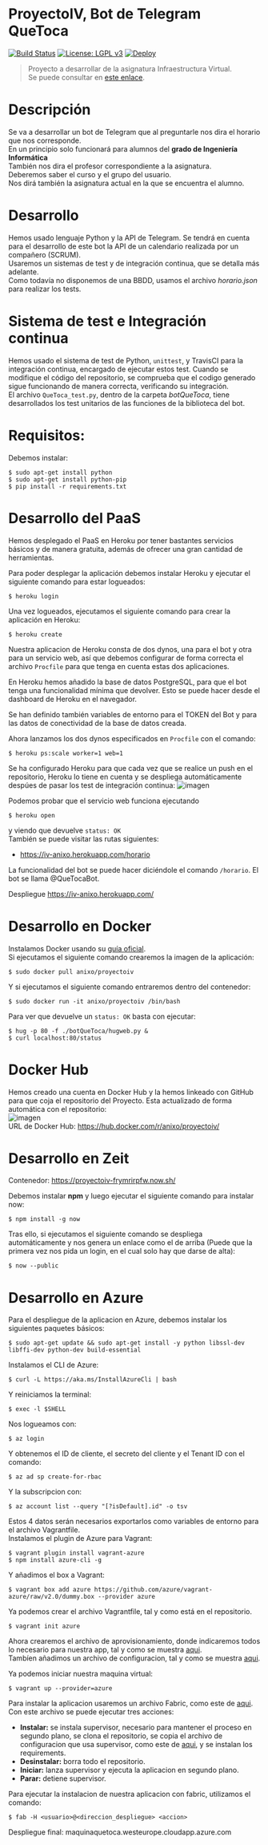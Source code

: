 # ProyectoIV, Bot de Telegram QueToca
[![Build Status](https://travis-ci.org/Anixo/ProyectoIV.svg?branch=master)](https://travis-ci.org/Anixo/ProyectoIV) [![License: LGPL v3](https://img.shields.io/badge/License-LGPL%20v3-blue.svg)](https://www.gnu.org/licenses/lgpl-3.0)
[![Deploy](https://www.herokucdn.com/deploy/button.svg)](https://heroku.com/deploy?template=https://github.com/Anixo/ProyectoIV)
>Proyecto a desarrollar de la asignatura Infraestructura Virtual.  
Se puede consultar en [este enlace](https://anixo.github.io/ProyectoIV/).

# Descripción
Se va a desarrollar un bot de Telegram que al preguntarle nos dira el horario que nos corresponde.  
En un principio solo funcionará para alumnos del **grado de Ingeniería Informática**  
También nos dira el profesor correspondiente a la asignatura.  
Deberemos saber el curso y el grupo del usuario.  
Nos dirá también la asignatura actual en la que se encuentra el alumno.  

# Desarrollo
Hemos usado lenguaje Python y la API de Telegram. Se tendrá en cuenta para el desarrollo de este bot la API de un calendario realizada por un compañero (SCRUM).  
Usaremos un sistemas de test y de integración continua, que se detalla más adelante.   
Como todavía no disponemos de una BBDD, usamos el archivo *horario.json* para realizar los tests.  

# Sistema de test e Integración continua
Hemos usado el sistema de test de Python, `unittest`, y TravisCI para la integración continua, encargado de ejecutar estos test. Cuando se modifique el código del repositorio, se comprueba que el codigo generado sigue funcionando de manera correcta, verificando su integración.  
El archivo `QueToca_test.py`, dentro de la carpeta *botQueToca*, tiene desarrollados los test unitarios de las funciones de la biblioteca del bot.

# Requisitos:
Debemos instalar:  
~~~
$ sudo apt-get install python  
$ sudo apt-get install python-pip  
$ pip install -r requirements.txt
~~~

# Desarrollo del PaaS
Hemos desplegado el PaaS en Heroku por tener bastantes servicios básicos y de manera gratuita, además de ofrecer una gran cantidad de herramientas.  

Para poder desplegar la aplicación debemos instalar Heroku y ejecutar el siguiente comando para estar logueados:  
~~~
$ heroku login
~~~

Una vez logueados, ejecutamos el siguiente comando para crear la aplicación en Heroku:  
~~~
$ heroku create
~~~

Nuestra aplicacion de Heroku consta de dos dynos, una para el bot y otra para un servicio web, así que debemos configurar de forma correcta el archivo `Procfile` para que tenga en cuenta estas dos aplicaciones.  

En Heroku hemos añadido la base de datos PostgreSQL, para que el bot tenga una funcionalidad mínima que devolver. Esto se puede hacer desde el dashboard de Heroku en el navegador.  

Se han definido también variables de entorno para el TOKEN del Bot y para las datos de conectividad de la base de datos creada.

Ahora lanzamos los dos dynos especificados en `Procfile` con el comando:  
~~~
$ heroku ps:scale worker=1 web=1
~~~

Se ha configurado Heroku para que cada vez que se realice un push en el repositorio, Heroku lo tiene en cuenta y se despliega automáticamente despúes de pasar los test de integración continua:
![imagen](https://github.com/Anixo/EjerciciosIV/blob/master/Imagenes/heroku.png)  

Podemos probar que el servicio web funciona ejecutando  
~~~
$ heroku open
~~~
y viendo que devuelve `status: OK`  
También se puede visitar las rutas siguientes:
* https://iv-anixo.herokuapp.com/horario

La funcionalidad del bot se puede hacer diciéndole el comando `/horario`. El bot se llama @QueTocaBot.

Despliegue https://iv-anixo.herokuapp.com/

# Desarrollo en Docker
Instalamos Docker usando su [guía oficial](https://docs.docker.com/engine/installation/linux/docker-ce/ubuntu/#install-using-the-repository).  
Si ejecutamos el siguiente comando crearemos la imagen de la aplicación:
~~~
$ sudo docker pull anixo/proyectoiv
~~~
Y si ejecutamos el siguiente comando entraremos dentro del contenedor:
~~~
$ sudo docker run -it anixo/proyectoiv /bin/bash
~~~
Para ver que devuelve un `status: OK` basta con ejecutar:
~~~
$ hug -p 80 -f ./botQueToca/hugweb.py &
$ curl localhost:80/status
~~~

# Docker Hub
Hemos creado una cuenta en Docker Hub y la hemos linkeado con GitHub para que coja el repositorio del Proyecto. Esta actualizado de forma automática con el repositorio:  
![imagen](https://github.com/Anixo/EjerciciosIV/blob/master/Imagenes/dockerhub.png)  
URL de Docker Hub: https://hub.docker.com/r/anixo/proyectoiv/

# Desarrollo en Zeit
Contenedor: https://proyectoiv-frymrirpfw.now.sh/  

Debemos instalar **npm** y luego ejecutar el siguiente comando para instalar now:  
~~~
$ npm install -g now
~~~
Tras ello, si ejecutamos el siguiente comando se despliega automáticamente y nos genera un enlace como el de arriba (Puede que la primera vez nos pida un login, en el cual solo hay que darse de alta):  
~~~
$ now --public
~~~

# Desarrollo en Azure
Para el despliegue de la aplicacion en Azure, debemos instalar los siguientes paquetes básicos:  
~~~
$ sudo apt-get update && sudo apt-get install -y python libssl-dev libffi-dev python-dev build-essential
~~~
Instalamos el CLI de Azure:  
~~~
$ curl -L https://aka.ms/InstallAzureCli | bash
~~~
Y reiniciamos la terminal:  
~~~
$ exec -l $SHELL
~~~

Nos logueamos con:  
~~~
$ az login
~~~
Y obtenemos el ID de cliente, el secreto del cliente y el Tenant ID con el comando:  
~~~
$ az ad sp create-for-rbac
~~~
Y la subscripcion con:  
~~~
$ az account list --query "[?isDefault].id" -o tsv
~~~
Estos 4 datos serán necesarios exportarlos como variables de entorno para el archivo Vagrantfile.  
Instalamos el plugin de Azure para Vagrant:  
~~~
$ vagrant plugin install vagrant-azure
$ npm install azure-cli -g
~~~
Y añadimos el box a Vagrant:  
~~~
$ vagrant box add azure https://github.com/azure/vagrant-azure/raw/v2.0/dummy.box --provider azure
~~~
Ya podemos crear el archivo Vagrantfile, tal y como está en el repositorio.  
~~~
$ vagrant init azure
~~~

Ahora crearemos el archivo de aprovisionamiento, donde indicaremos todos lo necesario para nuestra app, tal y como se muestra [aqui](https://github.com/Anixo/ProyectoIV/blob/master/provision/playbook.yml).  
Tambíen añadimos un archivo de configuracion, tal y como se muestra [aqui](https://github.com/Anixo/ProyectoIV/blob/master/ansible.cfg).  

Ya podemos iniciar nuestra maquina virtual:  
~~~
$ vagrant up --provider=azure
~~~

Para instalar la aplicacion usaremos un archivo Fabric, como este de [aqui](https://github.com/Anixo/ProyectoIV/blob/master/despliegue/fabfile.py).  
Con este archivo se puede ejecutar tres acciones:
* **Instalar:** se instala supervisor, necesario para mantener el proceso en segundo plano, se clona el repositorio, se copia el archivo de configuracion que usa supervisor, como este de [aqui](https://github.com/Anixo/ProyectoIV/blob/master/hugwebconfig.conf), y se instalan los requirements.  
* **Desinstalar:** borra todo el repositorio.
* **Iniciar:** lanza supervisor y ejecuta la aplicacion en segundo plano.
* **Parar:** detiene supervisor.

Para ejecutar la instalacion de nuestra aplicacion con fabric, utilizamos el comando:  
~~~
$ fab -H <usuario>@<direccion_despliegue> <accion>
~~~

Despliegue final: maquinaquetoca.westeurope.cloudapp.azure.com
